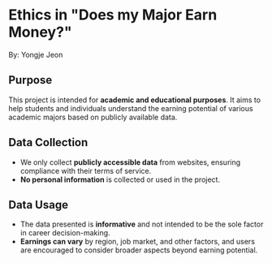 # Ethics in "Does my Major Earn Money?"

By: Yongje Jeon

## Purpose
This project is intended for **academic and educational purposes**. It aims to help students and individuals understand the earning potential of various academic majors based on publicly available data.

## Data Collection
- We only collect **publicly accessible data** from websites, ensuring compliance with their terms of service.
- **No personal information** is collected or used in the project.

## Data Usage
- The data presented is **informative** and not intended to be the sole factor in career decision-making.
- **Earnings can vary** by region, job market, and other factors, and users are encouraged to consider broader aspects beyond earning potential.
